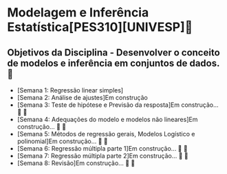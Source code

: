 # Modelagem e Inferência Estatística[PES310][UNIVESP]🚀
## Objetivos da Disciplina - Desenvolver o conceito de modelos e inferência em conjuntos de dados.💊

* [Semana 1: Regressão linear simples] 
* [Semana 2: Análise de ajustes]Em construção
* [Semana 3: Teste de hipótese e Previsão da resposta]Em construção... 🚧 🧱
* [Semana 4: Adequações do modelo e modelos não lineares]Em construção... 🚧 🧱
* [Semana 5: Métodos de regressão gerais, Modelos Logístico e polinomial]Em construção... 🚧 🧱
* [Semana 6: Regressão múltipla parte 1]Em construção... 🚧 🧱
* [Semana 7: Regressão múltipla parte 2]Em construção... 🚧 🧱
* [Semana 8: Revisão]Em construção... 🚧 🧱
